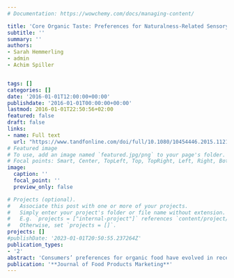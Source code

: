 ```yaml
---
# Documentation: https://wowchemy.com/docs/managing-content/

title: 'Core Organic Taste: Preferences for Naturalness-Related Sensory Attributes of Organic Food Among European Consumers'
subtitle: ''
summary: ''
authors:
- Sarah Hemmerling
- admin 
- Achim Spiller


tags: []
categories: []
date: '2016-01-01T12:00:00+00:00'
publishdate: '2016-01-01T00:00:00+00:00'
lastmod: 2016-01-01T22:50:56+02:00
featured: false
draft: false
links: 
- name: Full text
  url: "https://www.tandfonline.com/doi/full/10.1080/10454446.2015.1121428"
# Featured image
# To use, add an image named `featured.jpg/png` to your page's folder.
# Focal points: Smart, Center, TopLeft, Top, TopRight, Left, Right, BottomLeft, Bottom, BottomRight.
image:
  caption: ''
  focal_point: ''
  preview_only: false

# Projects (optional).
#   Associate this post with one or more of your projects.
#   Simply enter your project's folder or file name without extension.
#   E.g. `projects = ["internal-project"]` references `content/project/deep-learning/index.md`.
#   Otherwise, set `projects = []`.
projects: []
#publishDate: '2023-01-01T20:50:55.237264Z'
publication_types: 
- '2'
abstract: 'Consumers’ preferences for organic food have evolved in recent years, moving from altruistic values to more egoistic buying motivations, such as health promoting or nutritional aspects and sensory properties. Hypothesizing that organic consumers have peculiar preferences for naturalness-related sensory attributes, we developed the concept of the “core organic taste” based on the principles of a wholesome nutrition. This article investigates to what extent the “core organic taste” is relevant across different European countries and its potential relevance for food marketing. A sample of 1,798 organic food consumers was interviewed during 2010–2011 in six European countries. Explorative factor analysis, correlation analysis, ANOVA, and post hoc tests were applied to analyze the data. Results show that the “core organic taste” is not applicable for all countries. Indeed, for most countries only single elements seem to be relevant. However, for Germany and Switzerland the “core organic taste”—representing the first “taste style”—has proven its potential value and points at the need for more research in this field. Depending on the country, product developers and marketers could potentially use different elements of the “core organic taste” to better meet organic consumers’ wishes and expectations. Finally, recommendations and suggestions for practitioners and academia are provided.'
publication: '**Journal of Food Products Marketing**'
---
```

